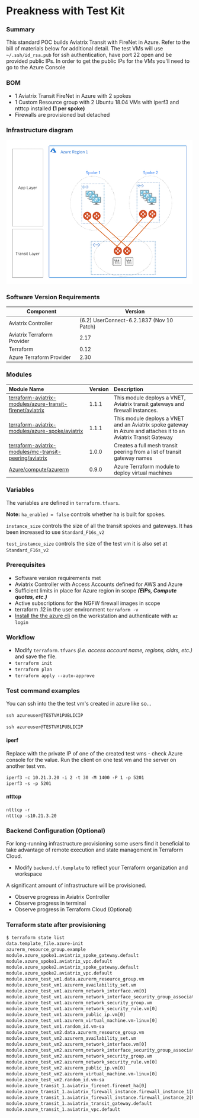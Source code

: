 # Preakness with Test Kit

### Summary

This standard POC builds Aviatrix Transit with FireNet in Azure. Refer to the bill of materials below for additional detail.
The test VMs will use ```~/.ssh/id_rsa.pub``` for ssh authentication, have port 22 open and be provided public IPs.
In order to get the public IPs for the VMs you'll need to go to the Azure Console 


### BOM

- 1 Aviatrix Transit FireNet in Azure with 2 spokes
- 1 Custom Resource group with 2 Ubuntu 18.04 VMs with iperf3 and ntttcp installed **(1 per spoke)**
- Firewalls are provisioned but detached


### Infrastructure diagram

<img src="img/preakness.png">

### Software Version Requirements

Component | Version
--- | ---
Aviatrix Controller | (6.2) UserConnect-6.2.1837 (Nov 10 Patch)
Aviatrix Terraform Provider | 2.17
Terraform | 0.12
Azure Terraform Provider | 2.30

### Modules

Module Name | Version | Description
:--- | :--- | :---
[terraform-aviatrix-modules/azure-transit-firenet/aviatrix](https://registry.terraform.io/modules/terraform-aviatrix-modules/azure-transit-firenet/aviatrix/1.0.2) | 1.1.1 | This module deploys a VNET, Aviatrix transit gateways and firewall instances.
[terraform-aviatrix-modules/azure-spoke/aviatrix](https://registry.terraform.io/modules/terraform-aviatrix-modules/azure-spoke/aviatrix/1.0.1) | 1.1.1 | This module deploys a VNET and an Aviatrix spoke gateway in Azure and attaches it to an Aviatrix Transit Gateway
[terraform-aviatrix-modules/mc-transit-peering/aviatrix](https://registry.terraform.io/modules/terraform-aviatrix-modules/mc-transit-peering/aviatrix/1.0.0) | 1.0.0 | Creates a full mesh transit peering from a list of transit gateway names
[Azure/compute/azurerm](https://registry.terraform.io/modules/Azure/compute/azurerm/0.9.0) | 0.9.0 | Azure Terraform module to deploy virtual machines

### Variables

The variables are defined in ```terraform.tfvars```.

**Note:** ```ha_enabled = false``` controls whether ha is built for spokes. 

```instance_size``` controls the size of all the transit spokes and gateways. It has been increased to use ```Standard_F16s_v2```

```test_instance_size``` controls the size of the test vm it is also set at ```Standard_F16s_v2```

### Prerequisites

- Software version requirements met
- Aviatrix Controller with Access Accounts defined for AWS and Azure
- Sufficient limits in place for Azure region in scope **_(EIPs, Compute quotas, etc.)_**
- Active subscriptions for the NGFW firewall images in scope
- terraform .12 in the user environment ```terraform -v```
- [Install the the azure cli](https://docs.microsoft.com/en-us/cli/azure/install-azure-cli-macos) on the workstation and authenticate with ```az login```

### Workflow

- Modify ```terraform.tfvars``` _(i.e. access account name, regions, cidrs, etc.)_ and save the file.
- ```terraform init```
- ```terraform plan```
- ```terraform apply --auto-approve```

### Test command examples

You can ssh into the the test vm's created in azure like so...

```ssh azureuser@TESTVM1PUBLICIP```

```ssh azureuser@TESTVM1PUBLICIP```


#### iperf

Replace with the private IP of one of the created test vms - check Azure console for the value.
Run the client on one test vm and the server on another test vm.

```
iperf3 -c 10.21.3.20 -i 2 -t 30 -M 1400 -P 1 -p 5201
iperf3 -s -p 5201
```

#### ntttcp

```
ntttcp -r
ntttcp -s10.21.3.20
```

### Backend Configuration (Optional)

For long-running infrastructure provisioning some users find it beneficial to take advantage of remote execution and state management in Terraform Cloud.

- Modify ```backend.tf.template``` to reflect your Terraform organization and workspace

A significant amount of infrastructure will be provisioned. 

- Observe progress in Aviatrix Controller
- Observe progress in terminal
- Observe progress in Terraform Cloud (Optional)

### Terraform state after provisioning


```
$ terraform state list
data.template_file.azure-init
azurerm_resource_group.example
module.azure_spoke1.aviatrix_spoke_gateway.default
module.azure_spoke1.aviatrix_vpc.default
module.azure_spoke2.aviatrix_spoke_gateway.default
module.azure_spoke2.aviatrix_vpc.default
module.azure_test_vm1.data.azurerm_resource_group.vm
module.azure_test_vm1.azurerm_availability_set.vm
module.azure_test_vm1.azurerm_network_interface.vm[0]
module.azure_test_vm1.azurerm_network_interface_security_group_association.test[0]
module.azure_test_vm1.azurerm_network_security_group.vm
module.azure_test_vm1.azurerm_network_security_rule.vm[0]
module.azure_test_vm1.azurerm_public_ip.vm[0]
module.azure_test_vm1.azurerm_virtual_machine.vm-linux[0]
module.azure_test_vm1.random_id.vm-sa
module.azure_test_vm2.data.azurerm_resource_group.vm
module.azure_test_vm2.azurerm_availability_set.vm
module.azure_test_vm2.azurerm_network_interface.vm[0]
module.azure_test_vm2.azurerm_network_interface_security_group_association.test[0]
module.azure_test_vm2.azurerm_network_security_group.vm
module.azure_test_vm2.azurerm_network_security_rule.vm[0]
module.azure_test_vm2.azurerm_public_ip.vm[0]
module.azure_test_vm2.azurerm_virtual_machine.vm-linux[0]
module.azure_test_vm2.random_id.vm-sa
module.azure_transit_1.aviatrix_firenet.firenet_ha[0]
module.azure_transit_1.aviatrix_firewall_instance.firewall_instance_1[0]
module.azure_transit_1.aviatrix_firewall_instance.firewall_instance_2[0]
module.azure_transit_1.aviatrix_transit_gateway.default
module.azure_transit_1.aviatrix_vpc.default
```


